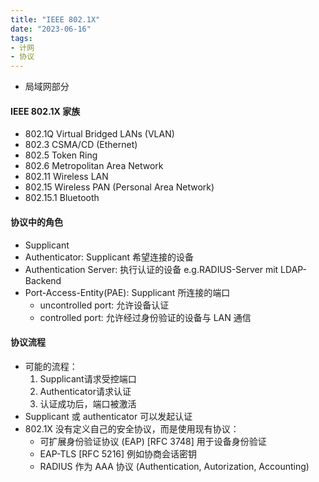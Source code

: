 ```yaml
---
title: "IEEE 802.1X"
date: "2023-06-16"
tags:
- 计网
- 协议
---
```


- 局域网部分

#### IEEE 802.1X 家族
- 802.1Q Virtual Bridged LANs (VLAN)  
- 802.3 CSMA/CD (Ethernet)  
- 802.5 Token Ring  
- 802.6 Metropolitan Area Network  
- 802.11 Wireless LAN  
- 802.15 Wireless PAN (Personal Area Network)  
- 802.15.1 Bluetooth

#### 协议中的角色
- Supplicant
- Authenticator: Supplicant 希望连接的设备
- Authentication Server: 执行认证的设备 e.g.RADIUS-Server mit LDAP-Backend
- Port-Access-Entity(PAE): Supplicant 所连接的端口
    - uncontrolled port: 允许设备认证
    - controlled port: 允许经过身份验证的设备与 LAN 通信

#### 协议流程
- 可能的流程： 
    1. Supplicant请求受控端口 
    2. Authenticator请求认证 
    3. 认证成功后，端口被激活
- Supplicant 或 authenticator 可以发起认证
- 802.1X 没有定义自己的安全协议，而是使用现有协议：
    - 可扩展身份验证协议 (EAP) \[RFC 3748] 用于设备身份验证
    - EAP-TLS \[RFC 5216] 例如协商会话密钥
    - RADIUS 作为 AAA 协议 (Authentication, Autorization, Accounting)